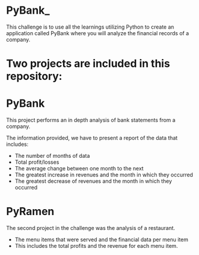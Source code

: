 
# PyBank_
This challenge is to use all the learnings utilizing Python to create an application called PyBank where you will analyze the financial records of a company.
# Two projects are included in this repository:
# PyBank
This project performs an in depth analysis of bank statements from a company.

The information provided, we have to present a report of the data that includes:
- The number of months of data
- Total profit/losses
- The average change between one month to the next
- The greatest increase in revenues and the month in which they occurred 
- The greatest decrease of revenues and the month in which they occurred

# PyRamen
The second project in the challenge was the analysis of a restaurant.
- The menu items that were served and the financial data per menu item
- This includes the total profits and the revenue for each menu item.
